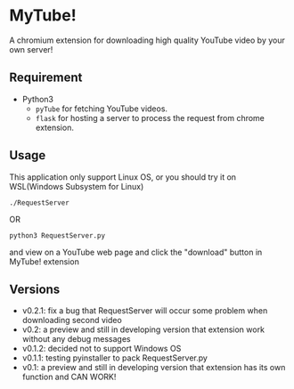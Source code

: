 # MyTube!
A chromium extension for downloading high quality YouTube video by your own server!

## Requirement
* Python3
    * `pyTube` for fetching YouTube videos.
    * `flask` for hosting a server to process the request from chrome extension.

## Usage
This application only support Linux OS, or you should try it on WSL(Windows Subsystem for Linux)

```
./RequestServer
```
OR
```
python3 RequestServer.py
```
and view on a YouTube web page and click the "download" button in MyTube! extension

## Versions
* v0.2.1: fix a bug that RequestServer will occur some problem when downloading second video
* v0.2: a preview and still in developing version that extension work without any debug messages
* v0.1.2: decided not to support Windows OS
* v0.1.1: testing pyinstaller to pack RequestServer.py
* v0.1: a preview and still in developing version that extension has its own function and CAN WORK!